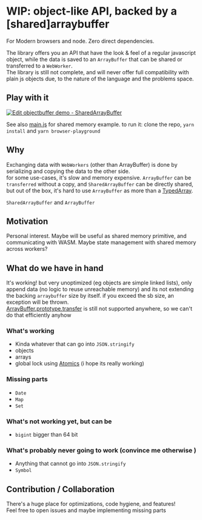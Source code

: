 # WIP: object-like API, backed by a [shared]arraybuffer

For Modern browsers and node. Zero direct dependencies.

The library offers you an API that have the look & feel of a regular javascript object, while the data is saved to an `ArrayBuffer` that can be shared or transferred to a `WebWorker`.  
The library is still not complete, and will never offer full compatibility with plain js objects due, to the nature of the language and the problems space.

## Play with it

[![Edit objectbuffer demo - SharedArrayBuffer](https://codesandbox.io/static/img/play-codesandbox.svg)](https://codesandbox.io/s/objectbuffer-demo-sharedarraybuffer-tf3il?fontsize=14&module=%2Fsrc%2Findex.ts)

See also [main.js](playground/main.js) for shared memory example.
to run it: clone the repo, `yarn install` and `yarn browser-playground`

## Why

Exchanging data with `WebWorkers` (other than ArrayBuffer) is done by serializing and copying the data to the other side.  
for some use-cases, it's slow and memory expensive.
`ArrayBuffer` can be `transferred` without a copy, and `SharedArrayBuffer` can be directly shared, but out of the box, it's hard to use `ArrayBuffer` as more than a [TypedArray](https://developer.mozilla.org/en-US/docs/Web/JavaScript/Typed_arrays).  

`SharedArrayBuffer` and `ArrayBuffer`

## Motivation

Personal interest. Maybe will be useful as shared memory primitive, and communicating with WASM. Maybe state management with shared memory across workers?

## What do we have in hand

It's working! but very unoptimized (eg objects are simple linked lists), only append data (no logic to reuse unreachable memory)
and its not extending the backing `arraybuffer` size by itself.
if you exceed the sb size, an exception will be thrown.  
[ArrayBuffer.prototype.transfer](https://developer.mozilla.org/en-US/docs/Web/JavaScript/Reference/Global_Objects/ArrayBuffer/transfer) is still not supported anywhere, so we can't do that efficiently anyhow

### What's working

* Kinda whatever that can go into `JSON.stringify`
* objects
* arrays
* global lock using [Atomics](https://developer.mozilla.org/en-US/docs/Web/JavaScript/Reference/Global_Objects/Atomics) (i hope its really working)

### Missing parts

* `Date`
* `Map`
* `Set`

### What's not working yet, but can be

* `bigint` bigger than 64 bit

### What's probably never going to work (convince me otherwise )

* Anything that cannot go into `JSON.stringify`
* `Symbol`

## Contribution / Collaboration

There's a huge place for optimizations, code hygiene, and features!  
Feel free to open issues and maybe implementing missing parts
